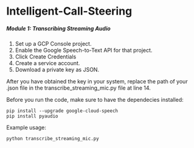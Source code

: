 # Intelligent-Call-Steering

<h5>Module 1: Transcribing Streaming Audio</h5>

1. Set up a GCP Console project.
2. Enable the Google Speech-to-Text API for that project.
3. Click Create Credentials
4. Create a service account.
5. Download a private key as JSON.

After you have obtained the key in your system, replace the path of your .json file in the transcribe_streaming_mic.py file at line 14.

Before you run the code, make sure to have the dependecies installed:

````
pip install --upgrade google-cloud-speech
pip install pyaudio
````

Example usage:
````
python transcribe_streaming_mic.py
````